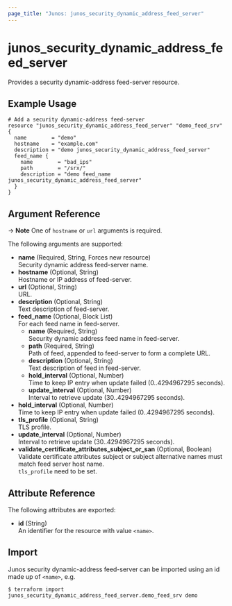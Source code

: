 ```yaml
---
page_title: "Junos: junos_security_dynamic_address_feed_server"
---
```


# junos_security_dynamic_address_feed_server

Provides a security dynamic-address feed-server resource.

## Example Usage

```hcl
# Add a security dynamic-address feed-server
resource "junos_security_dynamic_address_feed_server" "demo_feed_srv" {
  name        = "demo"
  hostname    = "example.com"
  description = "demo junos_security_dynamic_address_feed_server"
  feed_name {
    name        = "bad_ips"
    path        = "/srx/"
    description = "demo feed_name junos_security_dynamic_address_feed_server"
  }
}
```

## Argument Reference

-> **Note**
  One of `hostname` or `url` arguments is required.

The following arguments are supported:

- **name** (Required, String, Forces new resource)  
  Security dynamic address feed-server name.
- **hostname** (Optional, String)  
  Hostname or IP address of feed-server.
- **url** (Optional, String)  
  URL.
- **description** (Optional, String)  
  Text description of feed-server.
- **feed_name** (Optional, Block List)  
  For each feed name in feed-server.
  - **name** (Required, String)  
    Security dynamic address feed name in feed-server.
  - **path** (Required, String)  
    Path of feed, appended to feed-server to form a complete URL.
  - **description** (Optional, String)  
    Text description of feed in feed-server.
  - **hold_interval** (Optional, Number)  
    Time to keep IP entry when update failed (0..4294967295 seconds).
  - **update_interval** (Optional, Number)  
    Interval to retrieve update (30..4294967295 seconds).
- **hold_interval** (Optional, Number)  
  Time to keep IP entry when update failed (0..4294967295 seconds).
- **tls_profile** (Optional, String)  
  TLS profile.
- **update_interval** (Optional, Number)  
  Interval to retrieve update (30..4294967295 seconds).
- **validate_certificate_attributes_subject_or_san** (Optional, Boolean)  
  Validate certificate attributes subject or subject alternative names
  must match feed server host name.  
  `tls_profile` need to be set.

## Attribute Reference

The following attributes are exported:

- **id** (String)  
  An identifier for the resource with value `<name>`.

## Import

Junos security dynamic-address feed-server can be imported using an id made up of `<name>`, e.g.

```shell
$ terraform import junos_security_dynamic_address_feed_server.demo_feed_srv demo
```
